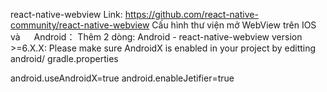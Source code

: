 react-native-webview
Link: https://github.com/react-native-community/react-native-webview
Cấu hình thư viện mở WebView trên IOS và 　 Android：
Thêm 2 dòng:
Android - react-native-webview version >=6.X.X: Please make sure AndroidX is enabled in your project by editting android/ gradle.properties

android.useAndroidX=true
android.enableJetifier=true

